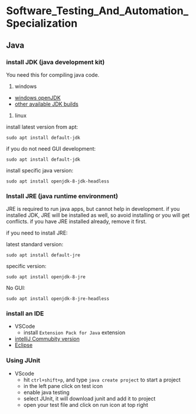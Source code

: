 # Software_Testing_And_Automation_Specialization

## Java
### install JDK (java development kit)
You need this for compiling java code.
1. windows

- [windows openJDK](https://learn.microsoft.com/en-gb/java/openjdk/download)
- [other available JDK builds](https://code.visualstudio.com/docs/java/java-tutorial#_installing-a-java-development-kit-jdk)


1. linux


install latest version from apt:
```
sudo apt install default-jdk
```
if you do not need GUI development:
```
sudo apt install default-jdk
```
install specific java version:
```
sudo apt install openjdk-8-jdk-headless
```

### Install JRE (java runtime environment)
JRE is required to run java apps, but cannot help in development. if you installed JDK, JRE will be installed as well, so avoid installing or you will get conflicts. if you have JRE installed already, remove it first.

if you need to install JRE:

latest standard version:
```
sudo apt install default-jre
```
specific version:
```
sudo apt install openjdk-8-jre
```
No GUI:
```
sudo apt install openjdk-8-jre-headless
```

### install an IDE
- VSCode
  - install `Extension Pack for Java` extension
- [intelliJ Commubity version](https://www.jetbrains.com/idea/download/)
- [Eclipse](https://www.eclipse.org/downloads/packages/)

### Using JUnit
- VScode
  - hit `ctrl+shift+p`, and type `java create project` to start a project
  - in the left pane click on test icon
  - enable java testing
  - select JUnit, it will download junit and add it to project
  - open your test file and click on run icon at top right

